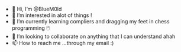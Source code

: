 - 👋 Hi, I’m @BlueM0ld
- 👀 I’m interested in alot of things ! 
- 🌱 I’m currently learning compliers and dragging my feet in chess programming 🖱️
- 💞️ I’m looking to collaborate on anything that I can understand ahah
- 📫 How to reach me ...through my email :) 

<!---
BlueM0ld/BlueM0ld is a ✨ special ✨ repository because its `README.md` (this file) appears on your GitHub profile.
You can click the Preview link to take a look at your changes.
--->
